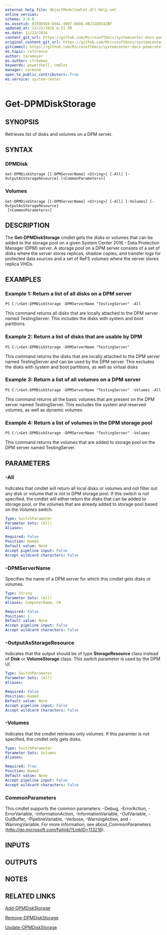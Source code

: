 ```yaml
---
external help file: ObjectModelCmdlet.dll-Help.xml
online version: 
schema: 2.0.0
ms.assetid: 8359D5D4-D9A1-4907-880A-4B232DDC82BF
updated_at: 12/23/2016 8:51 PM
ms.date: 12/23/2016
content_git_url: https://github.com/MicrosoftDocs/systemcenter-docs-powershell/blob/master/systemcenter-cmdlets/SystemCenter2016/DataProtectionManager/vlatest/Get-DPMDiskStorage.md
original_content_git_url: https://github.com/MicrosoftDocs/systemcenter-docs-powershell/blob/master/systemcenter-cmdlets/SystemCenter2016/DataProtectionManager/vlatest/Get-DPMDiskStorage.md
gitcommit: https://github.com/MicrosoftDocs/systemcenter-docs-powershell/blob/66515d87034fb4944dd2b7035563d20b1b00d010/systemcenter-cmdlets/SystemCenter2016/DataProtectionManager/vlatest/Get-DPMDiskStorage.md
ms.topic: reference
author: tarameyer
ms.author: cfreeman
keywords: powershell, cmdlet
manager: carmonm
open_to_public_contributors: True
ms.service: system-center
---
```


# Get-DPMDiskStorage

## SYNOPSIS
Retrieves list of disks and volumes on a DPM server.

## SYNTAX

### DPMDisk
```
Get-DPMDiskStorage [[-DPMServerName] <String>] [-All] [-OutputAsStorageResource] [<CommonParameters>]
```

### Volumes
```
Get-DPMDiskStorage [[-DPMServerName] <String>] [-All] [-Volumes] [-OutputAsStorageResource]
 [<CommonParameters>]
```

## DESCRIPTION
The **Get-DPMDiskStorage** cmdlet gets the disks or volumes that can be added to the storage pool on a given System Center 2016 - Data Protection Manager (DPM) server.
A storage pool on a DPM server consists of a set of disks where the server stores replicas, shadow copies, and transfer logs for protected data sources and a set of ReFS volumes where the server stores replica VHDs.

## EXAMPLES

### Example 1: Return a list of all disks on a DPM server
```
PS C:\>Get-DPMDiskStorage -DPMServerName "TestingServer" -All
```

This command returns all disks that are locally attached to the DPM server named TestingServer.
This includes the disks with system and boot partitions.

### Example 2: Return a list of disks that are usable by DPM
```
PS C:\>Get-DPMDiskStorage -DPMServerName "TestingServer"
```

This command returns the disks that are locally attached to the DPM server named TestingServer and can be used by the DPM server.
This excludes the disks with system and boot partitions, as well as virtual disks

### Example 3: Return a list of all volumes on a DPM server
```
PS C:\>Get-DPMDiskStorage -DPMServerName "TestingServer" -Volumes -All
```

This command returns all the basic volumes that are present on the DPM server named TestingServer.
This excludes the system and reserved volumes, as well as dynamic volumes.

### Example 4: Return a list of volumes in the DPM storage pool
```
PS C:\>Get-DPMDiskStorage -DPMServerName "TestingServer" -Volumes
```

This command returns the volumes that are added to storage pool on the DPM server named TestingServer.

## PARAMETERS

### -All
Indicates that cmdlet will return all local disks or volumes and not filter out any disk or volume that is not in DPM storage pool.
If this switch is not specified, the cmdlet will either return the disks that can be added to storage pool, or the volumes that are already added to storage pool based on the *Volumes* switch.

```yaml
Type: SwitchParameter
Parameter Sets: (All)
Aliases: 

Required: False
Position: Named
Default value: None
Accept pipeline input: False
Accept wildcard characters: False
```

### -DPMServerName
Specifies the name of a DPM server for which this cmdlet gets disks or volumes.

```yaml
Type: String
Parameter Sets: (All)
Aliases: ComputerName, CN

Required: False
Position: 1
Default value: None
Accept pipeline input: False
Accept wildcard characters: False
```

### -OutputAsStorageResource
Indicates that the output should be of type **StorageResource** class instead of **Disk** or **VolumeStorage** class.
This switch parameter is used by the DPM UI.

```yaml
Type: SwitchParameter
Parameter Sets: (All)
Aliases: 

Required: False
Position: Named
Default value: None
Accept pipeline input: False
Accept wildcard characters: False
```

### -Volumes
Indicates that the cmdlet retrieves only volumes.
If this paramter is not specified, the cmdlet only gets disks.

```yaml
Type: SwitchParameter
Parameter Sets: Volumes
Aliases: 

Required: True
Position: Named
Default value: None
Accept pipeline input: False
Accept wildcard characters: False
```

### CommonParameters
This cmdlet supports the common parameters: -Debug, -ErrorAction, -ErrorVariable, -InformationAction, -InformationVariable, -OutVariable, -OutBuffer, -PipelineVariable, -Verbose, -WarningAction, and -WarningVariable. For more information, see about_CommonParameters (http://go.microsoft.com/fwlink/?LinkID=113216).

## INPUTS

## OUTPUTS

## NOTES

## RELATED LINKS

[Add-DPMDiskStorage](xref:SystemCenter2016/DataProtectionManager/vlatest/Add-DPMDiskStorage.md)

[Remove-DPMDiskStorage](xref:SystemCenter2016/DataProtectionManager/vlatest/Remove-DPMDiskStorage.md)

[Update-DPMDiskStorage](xref:SystemCenter2016/DataProtectionManager/vlatest/Update-DPMDiskStorage.md)

